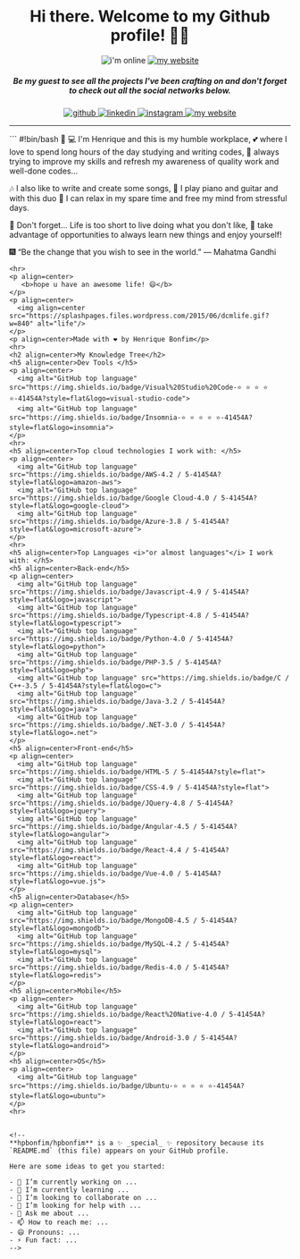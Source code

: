 <h1 align=center> Hi there. Welcome to my Github profile! 👋🤓</h1>

<p align=center>
  <img alt="i'm online" src="https://img.shields.io/website?label=I%27m&style=plastic&up_message=online&url=https%3A%2F%2Fhp-bonfim.web.app%2F">
  <a href="https://github.com/hpbonfim?tab=repositories">
    <img src="https://img.shields.io/badge/check%20out%20my-projects-000000?style=plastic" alt="my website"/>
  </a>
</p>

<h5 align=center>Be my guest to see all the projects I've been crafting on and don't forget to check out all the social networks below. </h5>

<p align=center>
  <a href="https://github.com/hpbonfim">
    <img src="https://img.shields.io/badge/Follow%20me-github-181717?style=for-the-badge&logo=github" alt="github"/>
  </a>
  <a href="https://linkedin.com/in/hpbonfim/">
    <img src="https://img.shields.io/badge/Connect%20on-Linkedin-0077B5?style=for-the-badge&logo=linkedin" alt="linkedin"/>
  </a>
  <a href="https://instagram.com/hpbonfim/">
    <img src="https://img.shields.io/badge/Follow%20me-Instagram-E4405F?style=for-the-badge&logo=instagram" alt="instagram"/>
  </a>
  <a href="https://hp-bonfim.web.app/">
    <img src="https://img.shields.io/badge/check%20out%20my-website-333333?style=for-the-badge&logo=leaflet" alt="my website"/>
  </a>
</p>
<hr>
```
#!bin/bash 💾
💻 I'm Henrique and this is my humble workplace, 
💕 where I love to spend long hours of the day studying and writing codes, 
🏅 always trying to improve my skills and refresh my awareness of quality work and well-done codes...

🎶 I also like to write and create some songs,
🎸 I play piano and guitar and with this duo 
🎹 I can relax in my spare time and free my mind from stressful days.

🌱 Don't forget... Life is too short to live doing what you don't like, 
🌳 take advantage of opportunities to always learn new things and enjoy yourself! 

🎆 “Be the change that you wish to see in the world.” ― Mahatma Gandhi
```
<hr>
<p align=center>
   <b>hope u have an awesome life! 😄</b>
</p>
<p align=center>
  <img align=center src="https://splashpages.files.wordpress.com/2015/06/dcmlife.gif?w=840" alt="life"/>
</p>
<p align=center>Made with ❤️ by Henrique Bonfim</p>
<hr>
<h2 align=center>My Knowledge Tree</h2>
<h5 align=center>Dev Tools </h5>
<p align=center>
  <img alt="GitHub top language" src="https://img.shields.io/badge/Visual%20Studio%20Code-⭐ ⭐ ⭐ ⭐ ⭐-41454A?style=flat&logo=visual-studio-code">
  <img alt="GitHub top language" src="https://img.shields.io/badge/Insomnia-⭐ ⭐ ⭐ ⭐ ⭐-41454A?style=flat&logo=insomnia">
</p>
<hr>
<h5 align=center>Top cloud technologies I work with: </h5>
<p align=center>
  <img alt="GitHub top language" src="https://img.shields.io/badge/AWS-4.2 / 5-41454A?style=flat&logo=amazon-aws">
  <img alt="GitHub top language" src="https://img.shields.io/badge/Google Cloud-4.0 / 5-41454A?style=flat&logo=google-cloud">
  <img alt="GitHub top language" src="https://img.shields.io/badge/Azure-3.8 / 5-41454A?style=flat&logo=microsoft-azure">
</p>
<hr>
<h5 align=center>Top Languages <i>"or almost languages"</i> I work with: </h5>
<h5 align=center>Back-end</h5>
<p align=center>
  <img alt="GitHub top language" src="https://img.shields.io/badge/Javascript-4.9 / 5-41454A?style=flat&logo=javascript">
  <img alt="GitHub top language" src="https://img.shields.io/badge/Typescript-4.8 / 5-41454A?style=flat&logo=typescript">
  <img alt="GitHub top language" src="https://img.shields.io/badge/Python-4.0 / 5-41454A?style=flat&logo=python">
  <img alt="GitHub top language" src="https://img.shields.io/badge/PHP-3.5 / 5-41454A?style=flat&logo=php">
  <img alt="GitHub top language" src="https://img.shields.io/badge/C / C++-3.5 / 5-41454A?style=flat&logo=c">
  <img alt="GitHub top language" src="https://img.shields.io/badge/Java-3.2 / 5-41454A?style=flat&logo=java">
  <img alt="GitHub top language" src="https://img.shields.io/badge/.NET-3.0 / 5-41454A?style=flat&logo=.net">
</p>
<h5 align=center>Front-end</h5>
<p align=center>
  <img alt="GitHub top language" src="https://img.shields.io/badge/HTML-5 / 5-41454A?style=flat">
  <img alt="GitHub top language" src="https://img.shields.io/badge/CSS-4.9 / 5-41454A?style=flat">
  <img alt="GitHub top language" src="https://img.shields.io/badge/JQuery-4.8 / 5-41454A?style=flat&logo=jquery">
  <img alt="GitHub top language" src="https://img.shields.io/badge/Angular-4.5 / 5-41454A?style=flat&logo=angular">
  <img alt="GitHub top language" src="https://img.shields.io/badge/React-4.4 / 5-41454A?style=flat&logo=react">
  <img alt="GitHub top language" src="https://img.shields.io/badge/Vue-4.0 / 5-41454A?style=flat&logo=vue.js">
</p>
<h5 align=center>Database</h5>
<p align=center>
  <img alt="GitHub top language" src="https://img.shields.io/badge/MongoDB-4.5 / 5-41454A?style=flat&logo=mongodb">
  <img alt="GitHub top language" src="https://img.shields.io/badge/MySQL-4.2 / 5-41454A?style=flat&logo=mysql">
  <img alt="GitHub top language" src="https://img.shields.io/badge/Redis-4.0 / 5-41454A?style=flat&logo=redis">
</p>
<h5 align=center>Mobile</h5>
<p align=center>
  <img alt="GitHub top language" src="https://img.shields.io/badge/React%20Native-4.0 / 5-41454A?style=flat&logo=react">
  <img alt="GitHub top language" src="https://img.shields.io/badge/Android-3.0 / 5-41454A?style=flat&logo=android">
</p>
<h5 align=center>OS</h5>
<p align=center>
  <img alt="GitHub top language" src="https://img.shields.io/badge/Ubuntu-⭐ ⭐ ⭐ ⭐ ⭐-41454A?style=flat&logo=ubuntu">
</p>
<hr>


<!--
**hpbonfim/hpbonfim** is a ✨ _special_ ✨ repository because its `README.md` (this file) appears on your GitHub profile.

Here are some ideas to get you started:

- 🔭 I’m currently working on ...
- 🌱 I’m currently learning ...
- 👯 I’m looking to collaborate on ...
- 🤔 I’m looking for help with ...
- 💬 Ask me about ...
- 📫 How to reach me: ...
- 😄 Pronouns: ...
- ⚡ Fun fact: ...
-->
